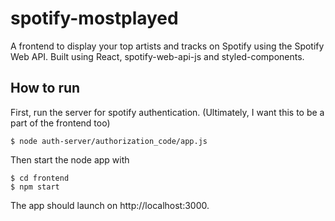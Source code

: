 # spotify-mostplayed
A frontend to display your top artists and tracks on Spotify using the Spotify Web API. Built using React, spotify-web-api-js and styled-components.

## How to run
First, run the server for spotify authentication. (Ultimately, I want this to be a part of the frontend too)

    $ node auth-server/authorization_code/app.js

Then start the node app with

    $ cd frontend
    $ npm start

The app should launch on http://localhost:3000.
